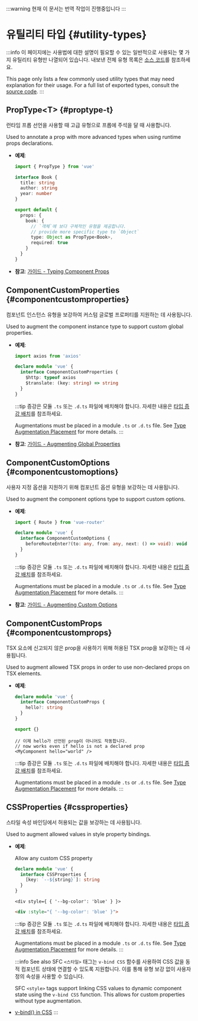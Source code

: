 :::warning 현재 이 문서는 번역 작업이 진행중입니다
:::

# 유틸리티 타입 {#utility-types}

:::info
이 페이지에는 사용법에 대한 설명이 필요할 수 있는 일반적으로 사용되는 몇 가지 유틸리티 유형만 나열되어 있습니다. 내보낸 전체 유형 목록은 [소스 코드](https://github.com/vuejs/core/blob/main/packages/runtime-core/src/index.ts#L131)를 참조하세요.

This page only lists a few commonly used utility types that may need explanation for their usage. For a full list of exported types, consult the [source code](https://github.com/vuejs/core/blob/main/packages/runtime-core/src/index.ts#L131).
:::

## PropType\<T> {#proptype-t}

런타임 프롭 선언을 사용할 때 고급 유형으로 프롭에 주석을 달 때 사용합니다.

Used to annotate a prop with more advanced types when using runtime props declarations.

- **예제**:

  ```ts
  import { PropType } from 'vue'

  interface Book {
    title: string
    author: string
    year: number
  }

  export default {
    props: {
      book: {
        // `객체`에 보다 구체적인 유형을 제공합니다.
        // provide more specific type to `Object`
        type: Object as PropType<Book>,
        required: true
      }
    }
  }
  ```

- **참고**: [가이드 - Typing Component Props](/guide/typescript/options-api.html#typing-component-props)

## ComponentCustomProperties {#componentcustomproperties}

컴포넌트 인스턴스 유형을 보강하여 커스텀 글로벌 프로퍼티를 지원하는 데 사용됩니다.

Used to augment the component instance type to support custom global properties.

- **예제**:

  ```ts
  import axios from 'axios'

  declare module 'vue' {
    interface ComponentCustomProperties {
      $http: typeof axios
      $translate: (key: string) => string
    }
  }
  ```

  :::tip
  증강은 모듈 `.ts` 또는 `.d.ts` 파일에 배치해야 합니다. 자세한 내용은 [타입 증강 배치](/guide/typescript/options-api.html#augmenting-global-properties)를 참조하세요.

  Augmentations must be placed in a module `.ts` or `.d.ts` file. See [Type Augmentation Placement](/guide/typescript/options-api.html#augmenting-global-properties) for more details.
  :::

- **참고**: [가이드 - Augmenting Global Properties](/guide/typescript/options-api.html#augmenting-global-properties)

## ComponentCustomOptions {#componentcustomoptions}

사용자 지정 옵션을 지원하기 위해 컴포넌트 옵션 유형을 보강하는 데 사용됩니다.

Used to augment the component options type to support custom options.

- **예제**:

  ```ts
  import { Route } from 'vue-router'

  declare module 'vue' {
    interface ComponentCustomOptions {
      beforeRouteEnter?(to: any, from: any, next: () => void): void
    }
  }
  ```

  :::tip
  증강은 모듈 `.ts` 또는 `.d.ts` 파일에 배치해야 합니다. 자세한 내용은 [타입 증강 배치](/guide/typescript/options-api.html#augmenting-global-properties)를 참조하세요.

  Augmentations must be placed in a module `.ts` or `.d.ts` file. See [Type Augmentation Placement](/guide/typescript/options-api.html#augmenting-global-properties) for more details.
  :::

- **참고**: [가이드 - Augmenting Custom Options](/guide/typescript/options-api.html#augmenting-custom-options)

## ComponentCustomProps {#componentcustomprops}

TSX 요소에 신고되지 않은 prop을 사용하기 위해 허용된 TSX prop을 보강하는 데 사용됩니다.

Used to augment allowed TSX props in order to use non-declared props on TSX elements.

- **예제**:

  ```ts
  declare module 'vue' {
    interface ComponentCustomProps {
      hello?: string
    }
  }

  export {}
  ```

  ```tsx
  // 이제 hello가 선언된 prop이 아니어도 작동합니다.
  // now works even if hello is not a declared prop
  <MyComponent hello="world" />
  ```

  :::tip
  증강은 모듈 `.ts` 또는 `.d.ts` 파일에 배치해야 합니다. 자세한 내용은 [타입 증강 배치](/guide/typescript/options-api.html#augmenting-global-properties)를 참조하세요.

  Augmentations must be placed in a module `.ts` or `.d.ts` file. See [Type Augmentation Placement](/guide/typescript/options-api.html#augmenting-global-properties) for more details.
  :::

## CSSProperties {#cssproperties}

스타일 속성 바인딩에서 허용되는 값을 보강하는 데 사용됩니다.

Used to augment allowed values in style property bindings.

- **예제**:

  Allow any custom CSS property

  ```ts
  declare module 'vue' {
    interface CSSProperties {
      [key: `--${string}`]: string
    }
  }
  ```

  ```tsx
  <div style={ { '--bg-color': 'blue' } }>
  ```
  ```html
  <div :style="{ '--bg-color': 'blue' }">
  ```

  :::tip
 증강은 모듈 `.ts` 또는 `.d.ts` 파일에 배치해야 합니다. 자세한 내용은 [타입 증강 배치](/guide/typescript/options-api.html#augmenting-global-properties)를 참조하세요.

  Augmentations must be placed in a module `.ts` or `.d.ts` file. See [Type Augmentation Placement](/guide/typescript/options-api.html#augmenting-global-properties) for more details.
  :::
  
  :::info See also
  SFC `<스타일>` 태그는 `v-bind CSS` 함수를 사용하여 CSS 값을 동적 컴포넌트 상태에 연결할 수 있도록 지원합니다. 이를 통해 유형 보강 없이 사용자 정의 속성을 사용할 수 있습니다.

  SFC `<style>` tags support linking CSS values to dynamic component state using the `v-bind CSS` function. This allows for custom properties without type augmentation. 

- [v-bind() in CSS](/api/sfc-css-features.html#v-bind-in-css)
  :::
